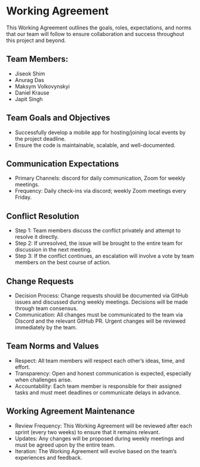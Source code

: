 # Working Agreement

This Working Agreement outlines the goals, roles, expectations, and norms that our team will follow to ensure collaboration and success throughout this project and beyond.

## Team Members:
- Jiseok Shim
- Anurag Das
- Maksym Volkovynskyi
- Daniel Krause
- Japit Singh

## Team Goals and Objectives
- Successfully develop a mobile app for hosting/joining local events by the project deadline.
- Ensure the code is maintainable, scalable, and well-documented.

## Communication Expectations
- Primary Channels: discord for daily communication, Zoom for weekly meetings.
- Frequency: Daily check-ins via discord; weekly Zoom meetings every Friday.

## Conflict Resolution
- Step 1: Team members discuss the conflict privately and attempt to resolve it directly.
- Step 2: If unresolved, the issue will be brought to the entire team for discussion in the next meeting.
- Step 3: If the conflict continues, an escalation will involve a vote by team members on the best course of action.

## Change Requests
- Decision Process: Change requests should be documented via GitHub issues and discussed during weekly meetings. Decisions will be made through team consensus.
- Communication: All changes must be communicated to the team via Discord and the relevant GitHub PR. Urgent changes will be reviewed immediately by the team.

## Team Norms and Values
- Respect: All team members will respect each other’s ideas, time, and effort.
- Transparency: Open and honest communication is expected, especially when challenges arise.
- Accountability: Each team member is responsible for their assigned tasks and must meet deadlines or communicate delays in advance.

## Working Agreement Maintenance
- Review Frequency: This Working Agreement will be reviewed after each sprint (every two weeks) to ensure that it remains relevant.
- Updates: Any changes will be proposed during weekly meetings and must be agreed upon by the entire team.
- Iteration: The Working Agreement will evolve based on the team’s experiences and feedback.